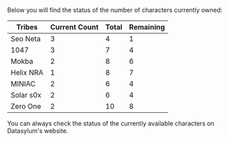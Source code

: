 Below you will find the status of the number of characters currently owned:

|Tribes|Current Count| Total | Remaining|
|--|--|--|--|
|Seo Neta|3|4|1|
|1047|3|7|4|
|Mokba|2|8|6|
|Helix NRA|1|8|7|
|MINIAC|2|6|4|
|Solar s0x|2|6|4|
|Zero One|2|10|8|

You can always check the status of the currently available characters on Datasylum's website.